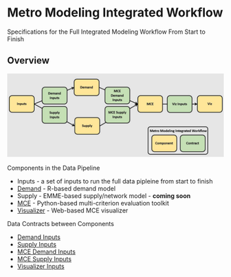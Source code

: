 # Metro Modeling Integrated Workflow

Specifications for the Full Integrated Modeling Workflow From Start to Finish

## Overview 
![integrated_workflow.JPG](integrated_workflow.JPG)

Components in the Data Pipeline
  - Inputs - a set of inputs to run the full data pipleine from start to finish
  - [Demand](https://github.com/MetroModelingServices/tdm) - R-based demand model
  - Supply - EMME-based supply/network model - **coming soon**
  - [MCE](https://github.com/MetroModelingServices/mce) - Python-based multi-criterion evaluation toolkit
  - [Visualizer](https://github.com/MetroModelingServices/mceviz) - Web-based MCE visualizer
  
Data Contracts between Components
  - [Demand Inputs](demand_inputs.md)
  - [Supply Inputs](supply_inputs.md)
  - [MCE Demand Inputs](mce_demand_inputs.md)
  - [MCE Supply Inputs](mce_supply_inputs.md)
  - [Visualizer Inputs](viz_inputs.md)
